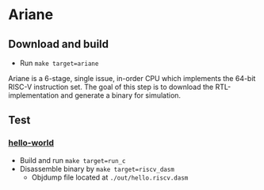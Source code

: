 # Ariane

## Download and build

* Run `make target=ariane`

Ariane is a 6-stage, single issue, in-order CPU which implements the 64-bit
RISC-V instruction set. The goal of this step is to download the
RTL-implementation and generate a binary for simulation.

## Test

### [hello-world](https://bitbucket.org/taylor-bsg/cse548-18sp-hw/src/master/hw1/src/hello.c)

* Build and run `make target=run_c`
* Disassemble binary by `make target=riscv_dasm`
    * Objdump file located at `./out/hello.riscv.dasm`
